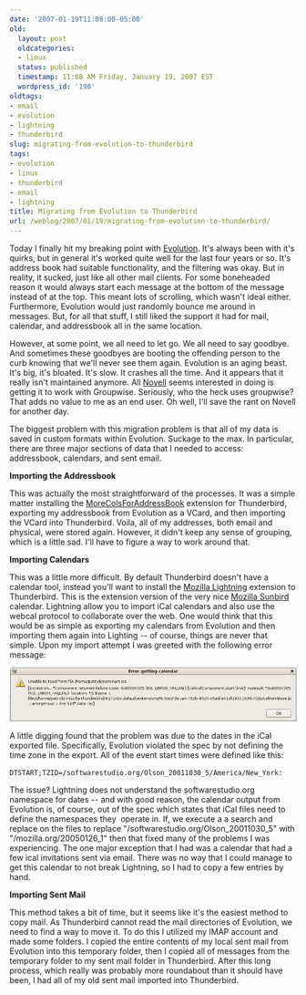 ```yaml
---
date: '2007-01-19T11:08:00-05:00'
old:
  layout: post
  oldcategories:
  - linux
  status: published
  timestamp: 11:08 AM Friday, January 19, 2007 EST
  wordpress_id: '198'
oldtags:
- email
- evolution
- lightning
- thunderbird
slug: migrating-from-evolution-to-thunderbird
tags:
- evolution
- linux
- thunderbird
- email
- lightning
title: Migrating from Evolution to Thunderbird
url: /weblog/2007/01/19/migrating-from-evolution-to-thunderbird/
---
```


Today I finally hit my breaking point with [Evolution](http://www.gnome.org/projects/evolution/).  It's always been with it's quirks, but in general it's worked quite well for the last four years or so.  It's address book had suitable functionality, and the filtering was okay.  But in reality, it sucked, just like all other mail clients.  For some boneheaded reason it would always start each message at the bottom of the message instead of at the top.  This meant lots of scrolling, which wasn't ideal either.  Furthermore, Evolution would just randomly bounce me around in messages.  But, for all that stuff, I still liked the support it had for mail, calendar, and addressbook all in the same location.

However, at some point, we all need to let go.  We all need to say goodbye.  And sometimes these goodbyes are booting the offending person to the curb knowing that we'll never see them again.  Evolution is an aging beast.  It's big, it's bloated.  It's slow.  It crashes all the time.  And it appears that it really isn't maintained anymore.  All [Novell](http://www.novell.com/) seems interested in doing is getting it to work with Groupwise.  Seriously, who the heck uses groupwise?  That adds no value to me as an end user.  Oh well, I'll save the rant on Novell for another day.

The biggest problem with this migration problem is that all of my data is saved in custom formats within Evolution.  Suckage to the max.  In particular, there are three major sections of data that I needed to access: addressbook, calendars, and sent email.

**Importing the Addressbook**

This was actually the most straightforward of the processes.  It was a simple matter installing the [MoreColsForAddressBook](http://nic-nac-project.de/~kaosmos/morecols-en.html) extension for Thunderbird, exporting my addressbook from Evolution as a VCard, and then importing the VCard into Thunderbird.  Voila, all of my addresses, both email and physical, were stored again.  However, it didn't keep any sense of grouping, which is a little sad.  I'll have to figure a way to work around that.

**Importing Calendars**

This was a little more difficult.  By default Thunderbird doesn't have a calendar tool, instead you'll want to install the [Mozilla Lightning](http://www.mozilla.org/projects/calendar/lightning/) extension to Thunderbird.  This is the extension version of the very nice [Mozilla Sunbird](http://www.mozilla.org/projects/calendar/sunbird/) calendar.  Lightning allow you to import iCal calendars and also use the webcal protocol to collaborate over the web.  One would think that this would be as simple as exporting my calendars from Evolution and then importing them again into Lighting -- of course, things are never that simple.  Upon my import attempt I was greeted with the following error message:

![](/resources/images/blog/lightningCalendarImportError.png)

A little digging found that the problem was due to the dates in the iCal exported file.  Specifically, Evolution violated the spec by not defining the time zone in the export.  All of the event start times were defined like this:


    DTSTART;TZID=/softwarestudio.org/Olson_20011030_5/America/New_York:


The issue?  Lightning does not understand the softwarestudio.org namespace for dates -- and with good reason, the calendar output from Evolution is, of course, out of the spec which states that iCal files need to define the namespaces they  operate in.  If, we execute a a search and replace on the files to replace "/softwarestudio.org/Olson_20011030_5" with "/mozilla.org/20050126_1" then that fixed many of the problems I was experiencing.  The one major exception that I had was a calendar that had a few ical invitations sent via email.  There was no way that I could manage to get this calendar to not break Lightning, so I had to copy a few entries by hand.

**Importing Sent Mail**

This method takes a bit of time, but it seems like it's the easiest method to copy mail.  As Thunderbird cannot read the mail directories of Evolution, we need to find a way to move it.  To do this I utilized my IMAP account and made some folders.  I copied the entire contents of my local sent mail from Evolution into this temporary folder, then I copied all of messages from the temporary folder to my sent mail folder in Thunderbird.  After this long process, which really was probably more roundabout than it should have been, I had all of my old sent mail imported into Thunderbird.